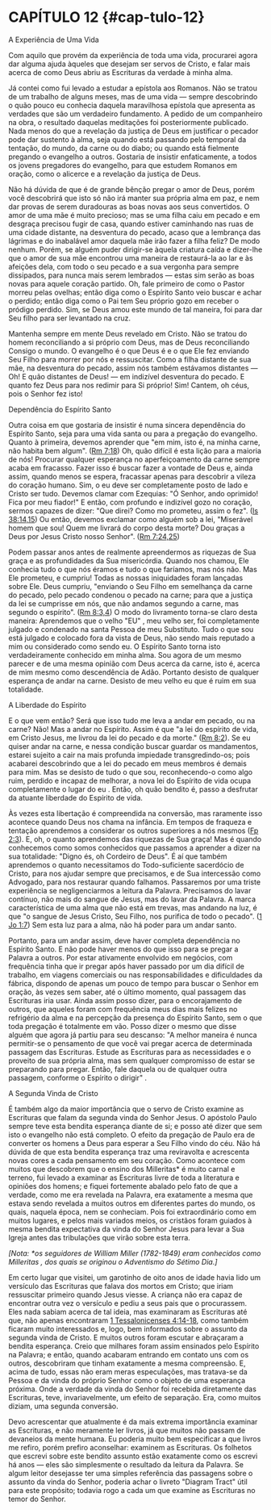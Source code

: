 # CAPÍTULO 12 {#cap-tulo-12}

A Experiência de Uma Vida

Com aquilo que provém da experiência de toda uma vida, procurarei agora dar alguma ajuda àqueles que desejam ser servos de Cristo, e falar mais acerca de como Deus abriu as Escrituras da verdade à minha alma.

Já contei como fui levado a estudar a epístola aos Romanos. Não se tratou de um trabalho de alguns meses, mas de uma vida — sempre descobrindo o quão pouco eu conhecia daquela maravilhosa epístola que apresenta as verdades que são um verdadeiro fundamento. A pedido de um companheiro na obra, o resultado daquelas meditações foi posteriormente publicado. Nada menos do que a revelação da justiça de Deus em justificar o pecador pode dar sustento à alma, seja quando está passando pelo temporal da tentação, do mundo, da carne ou do diabo; ou quando está fielmente pregando o evangelho a outros. Gostaria de insistir enfaticamente, a todos os jovens pregadores do evangelho, para que estudem Romanos em oração, como o alicerce e a revelação da justiça de Deus.

Não há dúvida de que é de grande bênção pregar o amor de Deus, porém você descobrirá que isto só não irá manter sua própria alma em paz, e nem dar provas de serem duradouras as boas novas aos seus convertidos. O amor de uma mãe é muito precioso; mas se uma filha caiu em pecado e em desgraça precisou fugir de casa, quando estiver caminhando nas ruas de uma cidade distante, na desventura do pecado, acaso que a lembrança das lágrimas e do inabalável amor daquela mãe irão fazer a filha feliz? De modo nenhum. Porém, se alguém puder dirigir-se àquela criatura caída e dizer-lhe que o amor de sua mãe encontrou uma maneira de restaurá-la ao lar e às afeições dela, com todo o seu pecado e a sua vergonha para sempre dissipados, para nunca mais serem lembrados — estas sim serão as boas novas para aquele coração partido. Oh, fale primeiro de como o Pastor morreu pelas ovelhas; então diga como o Espírito Santo veio buscar e achar o perdido; então diga como o Pai tem Seu próprio gozo em receber o pródigo perdido. Sim, se Deus amou este mundo de tal maneira, foi para dar Seu filho para ser levantado na cruz.

Mantenha sempre em mente Deus revelado em Cristo. Não se tratou do homem reconciliando a si próprio com Deus, mas de Deus reconciliando Consigo o mundo. O evangelho é o que Deus é e o que Ele fez enviando Seu Filho para morrer por nós e ressuscitar. Como a filha distante de sua mãe, na desventura do pecado, assim nós também estávamos distantes — Oh! E quão distantes de Deus! — em indizível desventura do pecado. E quanto fez Deus para nos redimir para Si próprio! Sim! Cantem, oh céus, pois o Senhor fez isto!

Dependência do Espírito Santo

Outra coisa em que gostaria de insistir é numa sincera dependência do Espírito Santo, seja para uma vida santa ou para a pregação do evangelho. Quanto à primeira, devemos aprender que &quot;em mim, isto é, na minha carne, não habita bem algum&quot;. ([Rm 7:18](http://bibliaonline.com.br/acf/rm/7/18)) Oh, quão difícil é esta lição para a maioria de nós! Procurar qualquer esperança no aperfeiçoamento da carne sempre acaba em fracasso. Fazer isso é buscar fazer a vontade de Deus e, ainda assim, quando menos se espera, fracassar apenas para descobrir a vileza do coração humano. Sim, o eu deve ser completamente posto de lado e Cristo ser tudo. Devemos clamar com Ezequias: &quot;Ó Senhor, ando oprimido! Fica por meu fiador!&quot; E então, com profundo e indizível gozo no coração, sermos capazes de dizer: &quot;Que direi? Como mo prometeu, assim o fez&quot;. ([Is 38:14,15](http://bibliaonline.com.br/acf/is/38/14,15)) Ou então, devemos exclamar como alguém sob a lei, &quot;Miserável homem que sou! Quem me livrará do corpo desta morte? Dou graças a Deus por Jesus Cristo nosso Senhor&quot;. ([Rm 7:24,25](http://bibliaonline.com.br/acf/rm/7/24,25))

Podem passar anos antes de realmente apreendermos as riquezas de Sua graça e as profundidades da Sua misericórdia. Quando nos chamou, Ele conhecia tudo o que nós éramos e tudo o que faríamos, mas nós não. Mas Ele prometeu, e cumpriu! Todas as nossas iniquidades foram lançadas sobre Ele. Deus cumpriu, &quot;enviando o Seu Filho em semelhança da carne do pecado, pelo pecado condenou o pecado na carne; para que a justiça da lei se cumprisse em nós, que não andamos segundo a carne, mas segundo o espírito&quot;. ([Rm 8:3,4](http://bibliaonline.com.br/acf/rm/8/3,4)) O modo do livramento torna-se claro desta maneira: Aprendemos que o velho &quot;EU&quot; , meu velho ser, foi completamente julgado e condenado na santa Pessoa de meu Substituto. Tudo o que sou está julgado e colocado fora da vista de Deus, não sendo mais reputado a mim ou considerado como sendo eu. O Espírito Santo torna isto verdadeiramente conhecido em minha alma. Sou agora de um mesmo parecer e de uma mesma opinião com Deus acerca da carne, isto é, acerca de mim mesmo como descendência de Adão. Portanto desisto de qualquer esperança de andar na carne. Desisto de meu velho eu que é ruim em sua totalidade.

A Liberdade do Espírito

E o que vem então? Será que isso tudo me leva a andar em pecado, ou na carne? Não! Mas a andar no Espírito. Assim é que &quot;a lei do espírito de vida, em Cristo Jesus, me livrou da lei do pecado e da morte.&quot; ([Rm 8:2](http://bibliaonline.com.br/acf/rm/8/2)). Se eu quiser andar na carne, e nessa condição buscar guardar os mandamentos, estarei sujeito a cair na mais profunda impiedade transgredindo-os; pois acabarei descobrindo que a lei do pecado em meus membros é demais para mim. Mas se desisto de tudo o que sou, reconhecendo-o como algo ruim, perdido e incapaz de melhorar, a nova lei do Espírito de vida ocupa completamente o lugar do eu . Então, oh quão bendito é, passo a desfrutar da atuante liberdade do Espírito de vida.

Às vezes esta libertação é compreendida na conversão, mas raramente isso acontece quando Deus nos chama na infância. Em tempos de fraqueza e tentação aprendemos a considerar os outros superiores a nós mesmos ([Fp 2:3](http://bibliaonline.com.br/acf/fp/2/3)). E, oh, o quanto aprendemos das riquezas de Sua graça! Mas é quando conhecemos como somos conhecidos que passamos a aprender a dizer na sua totalidade: &quot;Digno és, oh Cordeiro de Deus&quot;. É aí que também aprendemos o quanto necessitamos do Todo-suficiente sacerdócio de Cristo, para nos ajudar sempre que precisamos, e de Sua intercessão como Advogado, para nos restaurar quando falhamos. Passaremos por uma triste experiência se negligenciarmos a leitura da Palavra. Precisamos do lavar contínuo, não mais do sangue de Jesus, mas do lavar da Palavra. A marca característica de uma alma que não está em trevas, mas andando na luz, é que &quot;o sangue de Jesus Cristo, Seu Filho, nos purifica de todo o pecado&quot;. ([1 Jo 1:7](http://bibliaonline.com.br/acf/1jo/1/7)) Sem esta luz para a alma, não há poder para um andar santo.

Portanto, para um andar assim, deve haver completa dependência no Espírito Santo. E não pode haver menos do que isso para se pregar a Palavra a outros. Por estar ativamente envolvido em negócios, com frequência tinha que ir pregar após haver passado por um dia difícil de trabalho, em viagens comerciais ou nas responsabilidades e dificuldades da fábrica, dispondo de apenas um pouco de tempo para buscar o Senhor em oração, às vezes sem saber, até o último momento, qual passagem das Escrituras iria usar. Ainda assim posso dizer, para o encorajamento de outros, que aqueles foram com frequência meus dias mais felizes no refrigério da alma e na percepção da presença do Espírito Santo, sem o que toda pregação é totalmente em vão. Posso dizer o mesmo que disse alguém que agora já partiu para seu descanso: &quot;A melhor maneira é nunca permitir-se o pensamento de que você vai pregar acerca de determinada passagem das Escrituras. Estude as Escrituras para as necessidades e o proveito de sua própria alma, mas sem qualquer compromisso de estar se preparando para pregar. Então, fale daquela ou de qualquer outra passagem, conforme o Espírito o dirigir&quot; .

A Segunda Vinda de Cristo

É também algo da maior importância que o servo de Cristo examine as Escrituras que falam da segunda vinda do Senhor Jesus. O apóstolo Paulo sempre teve esta bendita esperança diante de si; e posso até dizer que sem isto o evangelho não está completo. O efeito da pregação de Paulo era de converter os homens a Deus para esperar a Seu Filho vindo do céu. Não há dúvida de que esta bendita esperança traz uma reviravolta e acrescenta novas cores a cada pensamento em seu coração. Como acontece com muitos que descobrem que o ensino dos Milleritas* é muito carnal e terreno, fui levado a examinar as Escrituras livre de toda a literatura e opiniões dos homens; e fiquei fortemente abalado pelo fato de que a verdade, como me era revelada na Palavra, era exatamente a mesma que estava sendo revelada a muitos outros em diferentes partes do mundo, os quais, naquela época, nem se conheciam. Pois foi extraordinário como em muitos lugares, e pelos mais variados meios, os cristãos foram guiados à mesma bendita expectativa da vinda do Senhor Jesus para levar a Sua Igreja antes das tribulações que virão sobre esta terra.

_[Nota: *os seguidores de William Miller (1782-1849) eram conhecidos como Milleritas , dos quais se originou o Adventismo do Sétimo Dia.]_

Em certo lugar que visitei, um garotinho de oito anos de idade havia lido um versículo das Escrituras que falava dos mortos em Cristo; que iriam ressuscitar primeiro quando Jesus viesse. A criança não era capaz de encontrar outra vez o versículo e pediu a seus pais que o procurassem. Eles nada sabiam acerca de tal ideia, mas examinaram as Escrituras até que, não apenas encontraram [1 Tessalonicenses 4:14-18](http://bibliaonline.com.br/acf/1ts/4/14-18), como também ficaram muito interessados e, logo, bem informados sobre o assunto da segunda vinda de Cristo. E muitos outros foram escutar e abraçaram a bendita esperança. Creio que milhares foram assim ensinados pelo Espírito na Palavra; e então, quando acabaram entrando em contato uns com os outros, descobriram que tinham exatamente a mesma compreensão. E, acima de tudo, essas não eram meras especulações, mas tratava-se da Pessoa e da vinda do próprio Senhor como o objeto de uma esperança próxima. Onde a verdade da vinda do Senhor foi recebida diretamente das Escrituras, teve, invariavelmente, um efeito de separação. Era, como muitos diziam, uma segunda conversão.

Devo acrescentar que atualmente é da mais extrema importância examinar as Escrituras, e não meramente ler livros, já que muitos não passam de devaneios da mente humana. Eu poderia muito bem especificar a que livros me refiro, porém prefiro aconselhar: examinem as Escrituras. Os folhetos que escrevi sobre este bendito assunto estão exatamente como os escrevi há anos — eles são simplesmente o resultado da leitura da Palavra. Se algum leitor desejasse ter uma simples referência das passagens sobre o assunto da vinda do Senhor, poderia achar o livreto &quot;Diagram Tract&quot; útil para este propósito; todavia rogo a cada um que examine as Escrituras no temor do Senhor.